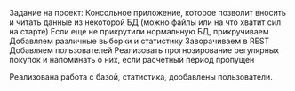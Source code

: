 Задание на проект:
Консольное приложение, которое позволит вносить и читать данные из некоторой БД (можно файлы или на что хватит сил на старте)
Если еще не прикрутили нормальную БД, прикручиваем
Добавляем различные выборки и статистику
Заворачиваем в REST
Добавляем пользователей
Реализовать прогнозирование регулярных покупок и напоминать о них, если расчетный период пропущен



Реализована работа с базой, статистика, дообавлены пользователи.

